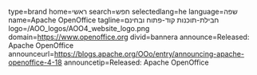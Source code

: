 type=brand
home=ראשי
search=חפש
selectedlang=he
language=שפה
name=Apache OpenOffice
tagline=חבילת-תוכנות קוד-פתוח ובחינם
logo=/AOO_logos/AOO4_website_logo.png
domain=https://www.openoffice.org
divid=bannera
announce=Released: Apache OpenOffice
announceurl=https://blogs.apache.org/OOo/entry/announcing-apache-openoffice-4-18
announcetip=Released: Apache OpenOffice
~~~~~~
